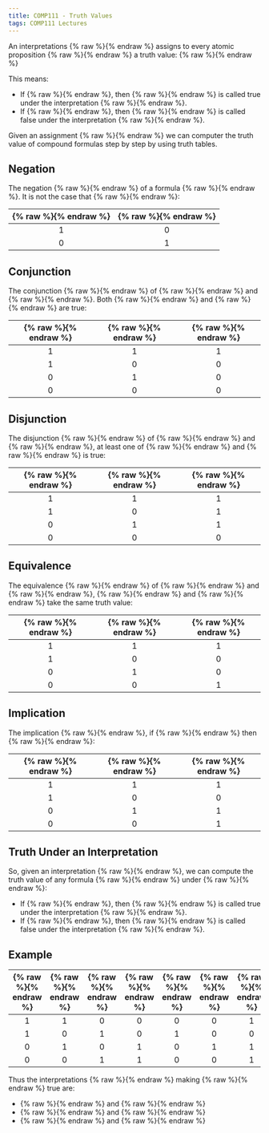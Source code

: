 ```yaml
---
title: COMP111 - Truth Values
tags: COMP111 Lectures
---
```

An interpretations {% raw %}<![CDATA[\(I\)]]>{% endraw %} assigns to every atomic proposition {% raw %}<![CDATA[\(p\)]]>{% endraw %} a truth value:
{% raw %}<![CDATA[\[I(p)\in\{0,1\}\]]]>{% endraw %}

This means:

* If {% raw %}<![CDATA[\(I(p)=1\)]]>{% endraw %}, then {% raw %}<![CDATA[\(p\)]]>{% endraw %} is called true under the interpretation {% raw %}<![CDATA[\(I\)]]>{% endraw %}.
* If {% raw %}<![CDATA[\(I(p)=1\)]]>{% endraw %}, then {% raw %}<![CDATA[\(p\)]]>{% endraw %} is called false under the interpretation {% raw %}<![CDATA[\(I\)]]>{% endraw %}.

Given an assignment {% raw %}<![CDATA[\(I\)]]>{% endraw %} we can computer the truth value of compound formulas step by step by using truth tables.

## Negation
The negation {% raw %}<![CDATA[\(\neg P\)]]>{% endraw %} of a formula {% raw %}<![CDATA[\(P\)]]>{% endraw %}. It is not the case that {% raw %}<![CDATA[\(P\)]]>{% endraw %}:

| {% raw %}<![CDATA[\(P\)]]>{% endraw %} | {% raw %}<![CDATA[\(\neg P\)]]>{% endraw %} |
| :-: | :-: |
| 1 | 0 |
| 0 | 1 |

## Conjunction
The conjunction {% raw %}<![CDATA[\((P\wedge Q)\)]]>{% endraw %} of {% raw %}<![CDATA[\(P\)]]>{% endraw %} and {% raw %}<![CDATA[\(Q\)]]>{% endraw %}. Both {% raw %}<![CDATA[\(P\)]]>{% endraw %} and {% raw %}<![CDATA[\(Q\)]]>{% endraw %} are true:

| {% raw %}<![CDATA[\(P\)]]>{% endraw %} | {% raw %}<![CDATA[\(Q\)]]>{% endraw %} | {% raw %}<![CDATA[\((P\wedge Q)\)]]>{% endraw %} |
| :-: | :-: | :-: |
| 1 | 1 | 1 |
| 1 | 0 | 0 |
| 0 | 1 | 0 | 
| 0 | 0 | 0 |

## Disjunction
The disjunction {% raw %}<![CDATA[\((P\vee Q)\)]]>{% endraw %} of {% raw %}<![CDATA[\(P\)]]>{% endraw %} and {% raw %}<![CDATA[\(Q\)]]>{% endraw %}, at least one of {% raw %}<![CDATA[\(P\)]]>{% endraw %} and {% raw %}<![CDATA[\(Q\)]]>{% endraw %} is true:

| {% raw %}<![CDATA[\(P\)]]>{% endraw %} | {% raw %}<![CDATA[\(Q\)]]>{% endraw %} | {% raw %}<![CDATA[\((P\vee Q)\)]]>{% endraw %} |
| :-: | :-: | :-: |
| 1 | 1 | 1 |
| 1 | 0 | 1 |
| 0 | 1 | 1 | 
| 0 | 0 | 0 |

## Equivalence
The equivalence {% raw %}<![CDATA[\((P\Leftrightarrow Q)\)]]>{% endraw %} of {% raw %}<![CDATA[\(P\)]]>{% endraw %} and {% raw %}<![CDATA[\(Q\)]]>{% endraw %}, {% raw %}<![CDATA[\(P\)]]>{% endraw %} and {% raw %}<![CDATA[\(Q\)]]>{% endraw %} take the same truth value:

| {% raw %}<![CDATA[\(P\)]]>{% endraw %} | {% raw %}<![CDATA[\(Q\)]]>{% endraw %} | {% raw %}<![CDATA[\((P\Leftrightarrow Q)\)]]>{% endraw %} |
| :-: | :-: | :-: |
| 1 | 1 | 1 |
| 1 | 0 | 0 |
| 0 | 1 | 0 | 
| 0 | 0 | 1 |

## Implication
The implication {% raw %}<![CDATA[\((P\Rightarrow Q)\)]]>{% endraw %}, if {% raw %}<![CDATA[\(P\)]]>{% endraw %} then {% raw %}<![CDATA[\(Q\)]]>{% endraw %}:


| {% raw %}<![CDATA[\(P\)]]>{% endraw %} | {% raw %}<![CDATA[\(Q\)]]>{% endraw %} | {% raw %}<![CDATA[\((P\Rightarrow Q)\)]]>{% endraw %} |
| :-: | :-: | :-: |
| 1 | 1 | 1 |
| 1 | 0 | 0 |
| 0 | 1 | 1 | 
| 0 | 0 | 1 |

## Truth Under an Interpretation
So, given an interpretation {% raw %}<![CDATA[\(I\)]]>{% endraw %}, we can compute the truth value of any formula {% raw %}<![CDATA[\(P\)]]>{% endraw %} under {% raw %}<![CDATA[\(I\)]]>{% endraw %}:

* If {% raw %}<![CDATA[\(I(p)=1\)]]>{% endraw %}, then {% raw %}<![CDATA[\(p\)]]>{% endraw %} is called true under the interpretation {% raw %}<![CDATA[\(I\)]]>{% endraw %}.
* If {% raw %}<![CDATA[\(I(p)=1\)]]>{% endraw %}, then {% raw %}<![CDATA[\(p\)]]>{% endraw %} is called false under the interpretation {% raw %}<![CDATA[\(I\)]]>{% endraw %}.

## Example

| {% raw %}<![CDATA[\(p_1\)]]>{% endraw %} | {% raw %}<![CDATA[\(p_2\)]]>{% endraw %} | {% raw %}<![CDATA[\(\neg p_2\)]]>{% endraw %} | {% raw %}<![CDATA[\(\neg p_1\)]]>{% endraw %} | {% raw %}<![CDATA[\((p_1\wedge\neg p_2)\)]]>{% endraw %} | {% raw %}<![CDATA[\((p_2\wedge\neg p_1)\)]]>{% endraw %}| {% raw %}<![CDATA[\(P\)]]>{% endraw %} |
| :-: | :-: | :-: | :-: | :-: | :-: | :-: |
| 1 | 1 | 0 | 0 | 0 | 0 | 1 |
| 1 | 0 | 1 | 0 | 1 | 0 | 0 |
| 0 | 1 | 0 | 1 | 0 | 1 | 1 |
| 0 | 0 | 1 | 1 | 0 | 0 | 1 |

Thus the interpretations {% raw %}<![CDATA[\(I\)]]>{% endraw %} making {% raw %}<![CDATA[\(P\)]]>{% endraw %} true are:

* {% raw %}<![CDATA[\(I(p_1)=1\)]]>{% endraw %} and {% raw %}<![CDATA[\(I(p_2)=1\)]]>{% endraw %}
* {% raw %}<![CDATA[\(I(p_1)=0\)]]>{% endraw %} and {% raw %}<![CDATA[\(I(p_2)=1\)]]>{% endraw %}
* {% raw %}<![CDATA[\(I(p_1)=0\)]]>{% endraw %} and {% raw %}<![CDATA[\(I(p_2)=0\)]]>{% endraw %}
